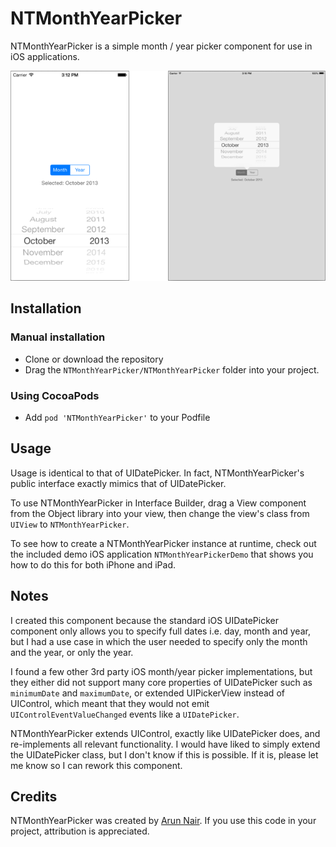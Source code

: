 # NTMonthYearPicker

NTMonthYearPicker is a simple month / year picker component for use in iOS applications.

![NTMonthYearPicker](screenshot.png)

## Installation

### Manual installation
- Clone or download the repository
- Drag the `NTMonthYearPicker/NTMonthYearPicker` folder into your project.

### Using CocoaPods
- Add `pod 'NTMonthYearPicker'` to your Podfile

## Usage

Usage is identical to that of UIDatePicker. In fact, NTMonthYearPicker's public interface exactly mimics that of UIDatePicker.

To use NTMonthYearPicker in Interface Builder, drag a View component from the Object library into your view, then change the view's class from `UIView` to `NTMonthYearPicker`.

To see how to create a NTMonthYearPicker instance at runtime, check out the included demo iOS application `NTMonthYearPickerDemo` that shows you how to do this for both iPhone and iPad.

## Notes

I created this component because the standard iOS UIDatePicker component only allows you to specify full dates i.e. day, month and year, but I had a use case in which the user needed to specify only the month and the year, or only the year.

I found a few other 3rd party iOS month/year picker implementations, but they either did not support many core properties of UIDatePicker such as `minimumDate` and `maximumDate`, or extended UIPickerView instead of UIControl, which meant that they would not emit `UIControlEventValueChanged` events like a `UIDatePicker`.

NTMonthYearPicker extends UIControl, exactly like UIDatePicker does, and re-implements all relevant functionality. I would have liked to simply extend the UIDatePicker class, but I don't know if this is possible. If it is, please let me know so I can rework this component.

## Credits

NTMonthYearPicker was created by [Arun Nair](http://nairteashop.org). If you use this code in your project, attribution is appreciated.
